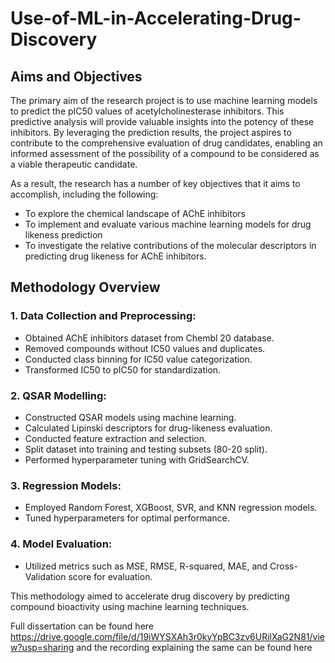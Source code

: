 # Use-of-ML-in-Accelerating-Drug-Discovery
## Aims and Objectives

The primary aim of the research project is to use machine learning models to predict the pIC50 values of acetylcholinesterase inhibitors. This predictive analysis will provide valuable insights into the potency of these inhibitors. By leveraging the prediction results, the project aspires to contribute to the comprehensive evaluation of drug candidates, enabling an informed assessment of the possibility of a compound to be considered as a viable therapeutic candidate.

As a result, the research has a number of key objectives that it aims to accomplish, including the following:

- To explore the chemical landscape of AChE inhibitors
- To implement and evaluate various machine learning models for drug likeness prediction
- To investigate the relative contributions of the molecular descriptors in predicting drug likeness for AChE inhibitors.

## Methodology Overview

### 1. Data Collection and Preprocessing:
- Obtained AChE inhibitors dataset from Chembl 20 database.
- Removed compounds without IC50 values and duplicates.
- Conducted class binning for IC50 value categorization.
- Transformed IC50 to pIC50 for standardization.

### 2. QSAR Modelling:
- Constructed QSAR models using machine learning.
- Calculated Lipinski descriptors for drug-likeness evaluation.
- Conducted feature extraction and selection.
- Split dataset into training and testing subsets (80-20 split).
- Performed hyperparameter tuning with GridSearchCV.

### 3. Regression Models:
- Employed Random Forest, XGBoost, SVR, and KNN regression models.
- Tuned hyperparameters for optimal performance.

### 4. Model Evaluation:
- Utilized metrics such as MSE, RMSE, R-squared, MAE, and Cross-Validation score for evaluation.

This methodology aimed to accelerate drug discovery by predicting compound bioactivity using machine learning techniques.

Full dissertation can be found here https://drive.google.com/file/d/19iWYSXAh3r0kyYpBC3zv6URilXaG2N81/view?usp=sharing and the recording explaining the same can be found here 

